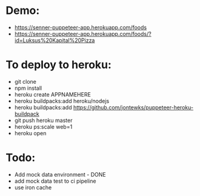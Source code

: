 # Demo:
- https://senner-puppeteer-app.herokuapp.com/foods
- https://senner-puppeteer-app.herokuapp.com/foods/?id=Luksus%20Kapital%20Pizza


# To deploy to heroku:
- git clone
- npm install
- heroku create APPNAMEHERE
- heroku buildpacks:add heroku/nodejs
- heroku buildpacks:add https://github.com/jontewks/puppeteer-heroku-buildpack
- git push heroku master
- heroku ps:scale web=1
- heroku open

# Todo:
- Add mock data environment - DONE
- add mock data test to ci pipeline
- use iron cache